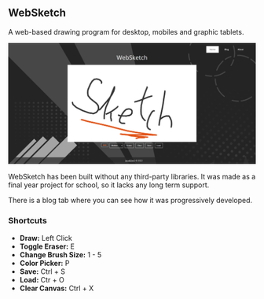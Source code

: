 ## WebSketch
A web-based drawing program for desktop, mobiles and graphic tablets.

![Banner](src/banner.jpg)

WebSketch has been built without any third-party libraries. It was made as a  final year project for school, so it lacks any long term support.

There is a blog tab where you can see how it was progressively developed.

### Shortcuts
- **Draw:** Left Click
- **Toggle Eraser:** E
- **Change Brush Size:** 1 - 5
- **Color Picker:** P
- **Save:** Ctrl + S
- **Load:** Ctr + O
- **Clear Canvas:** Ctrl + X